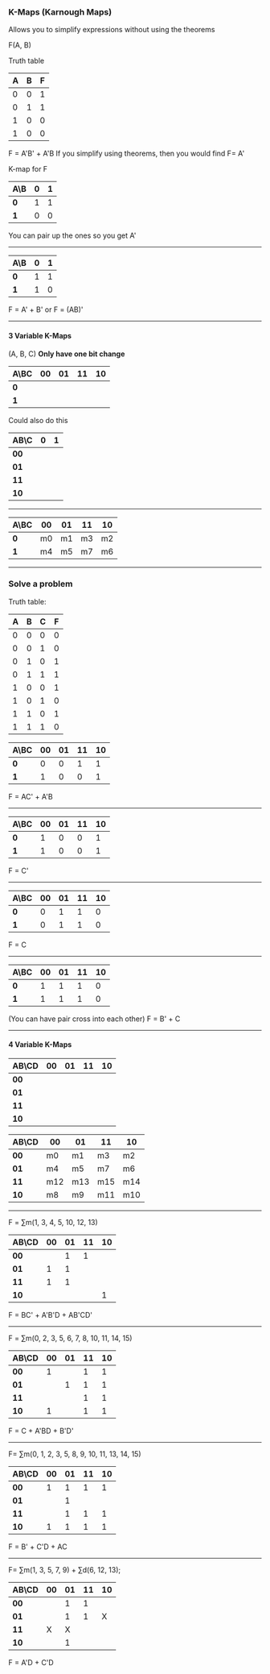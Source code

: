 ### K-Maps (Karnough Maps)

Allows you to simplify expressions without using the theorems

F(A, B)

Truth table

| A   | B   | F   |
| --- | --- | --- |
| 0   | 0   | 1   |
| 0   | 1   | 1   |
| 1   | 0   | 0   |
| 1   | 0   | 0   |
F = A'B' + A'B
If you simplify using theorems, then you would find F= A'

K-map for F

| A\B   | 0   | 1   |
| ----- | --- | --- |
| **0** | 1   | 1   |
| **1** | 0   | 0   |
You can pair up the ones so you get A'

---

| A\B   | 0   | 1   |
| ----- | --- | --- |
| **0** | 1   | 1   |
| **1** | 1   | 0   |
F = A' + B'
or
F = (AB)'

---
#### 3 Variable K-Maps
(A, B, C)
**Only have one bit change**

| A\BC  | 00  | 01  | 11  | 10  |
| ----- | --- | --- | --- | --- |
| **0** |     |     |     |     |
| **1** |     |     |     |     |
Could also do this

| AB\C   | 0   | 1   |
| ------ | --- | --- |
| **00** |     |     |
| **01** |     |     |
| **11** |     |     |
| **10** |     |     |

---

| A\BC  | 00  | 01  | 11  | 10  |
| ----- | --- | --- | --- | --- |
| **0** | m0  | m1  | m3  | m2  |
| **1** | m4  | m5  | m7  | m6  |

---
### Solve a problem
Truth table:

| A   | B   | C   | F   |
| --- | --- | --- | --- |
| 0   | 0   | 0   | 0   |
| 0   | 0   | 1   | 0   |
| 0   | 1   | 0   | 1   |
| 0   | 1   | 1   | 1   |
| 1   | 0   | 0   | 1   |
| 1   | 0   | 1   | 0   |
| 1   | 1   | 0   | 1   |
| 1   | 1   | 1   | 0   |

| A\BC  | 00  | 01  | 11  | 10  |
| ----- | --- | --- | --- | --- |
| **0** | 0   | 0   | 1   | 1   |
| **1** | 1   | 0   | 0   | 1   |

F = AC' + A'B

---

| A\BC  | 00  | 01  | 11  | 10  |
| ----- | --- | --- | --- | --- |
| **0** | 1   | 0   | 0   | 1   |
| **1** | 1   | 0   | 0   | 1   |

F = C'

---

| A\BC  | 00  | 01  | 11  | 10  |
| ----- | --- | --- | --- | --- |
| **0** | 0   | 1   | 1   | 0   |
| **1** | 0   | 1   | 1   | 0   |

F = C

---

| A\BC  | 00  | 01  | 11  | 10  |
| ----- | --- | --- | --- | --- |
| **0** | 1   | 1   | 1   | 0   |
| **1** | 1   | 1   | 1   | 0   |
(You can have pair cross into each other)
F = B' + C

---

#### 4 Variable K-Maps

| AB\CD  | 00  | 01  | 11  | 10  |
| ------ | --- | --- | --- | --- |
| **00** |     |     |     |     |
| **01** |     |     |     |     |
| **11** |     |     |     |     |
| **10** |     |     |     |     |

| AB\CD  | 00  | 01  | 11  | 10  |
| ------ | --- | --- | --- | --- |
| **00** | m0  | m1  | m3  | m2  |
| **01** | m4  | m5  | m7  | m6  |
| **11** | m12 | m13 | m15 | m14 |
| **10** | m8  | m9  | m11 | m10 |

---

F = ∑m(1, 3, 4, 5, 10, 12, 13)

| AB\CD  | 00  | 01  | 11  | 10  |
| ------ | --- | --- | --- | --- |
| **00** |     | 1   | 1   |     |
| **01** | 1   | 1   |     |     |
| **11** | 1   | 1   |     |     |
| **10** |     |     |     | 1   |

F = BC' + A'B'D + AB'CD'

---

F = ∑m(0, 2, 3, 5, 6, 7, 8, 10, 11, 14, 15)

| AB\CD  | 00  | 01  | 11  | 10  |
| ------ | --- | --- | --- | --- |
| **00** | 1   |     | 1   | 1   |
| **01** |     | 1   | 1   | 1   |
| **11** |     |     | 1   | 1   |
| **10** | 1   |     | 1   | 1   |

F = C + A'BD + B'D'

---

F= ∑m(0, 1, 2, 3, 5, 8, 9, 10, 11, 13, 14, 15)

| AB\CD  | 00  | 01  | 11  | 10  |
| ------ | --- | --- | --- | --- |
| **00** | 1   | 1   | 1   | 1   |
| **01** |     | 1   |     |     |
| **11** |     | 1   | 1   | 1   |
| **10** | 1   | 1   | 1   | 1   |

F = B' + C'D + AC

---

F= ∑m(1, 3, 5, 7, 9) + ∑d(6, 12, 13);

| AB\CD  | 00  | 01  | 11  | 10  |
| ------ | --- | --- | --- | --- |
| **00** |     | 1   | 1   |     |
| **01** |     | 1   | 1   | X   |
| **11** | X   | X   |     |     |
| **10** |     | 1   |     |     |

F = A'D + C'D
